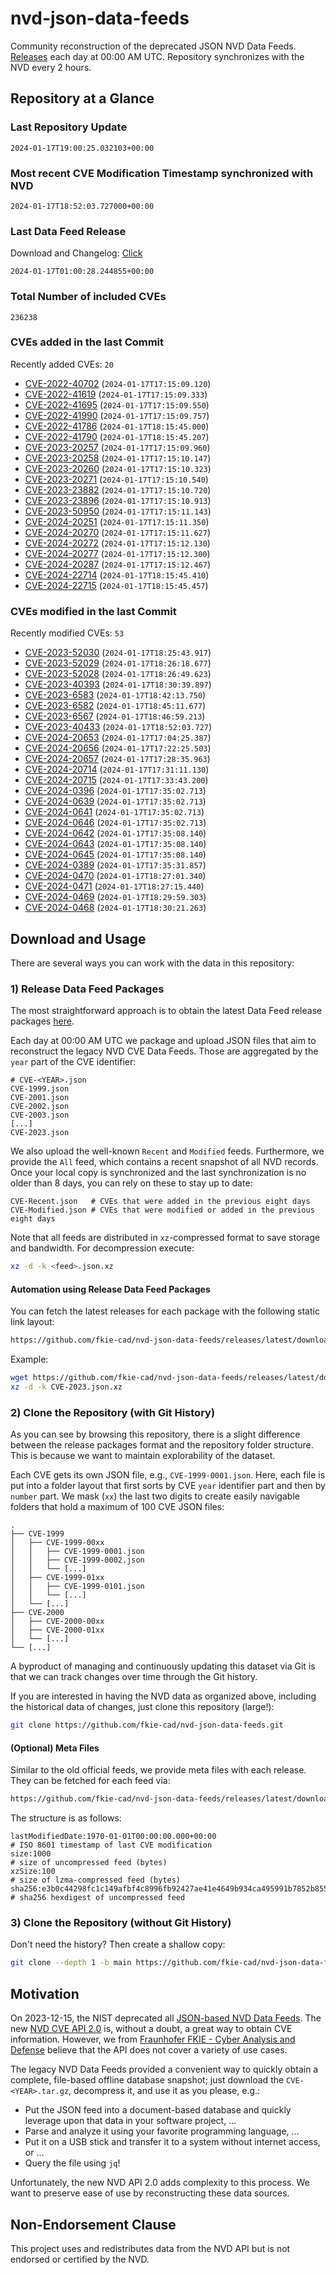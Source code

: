 # nvd-json-data-feeds

Community reconstruction of the deprecated JSON NVD Data Feeds. 
[Releases](https://github.com/fkie-cad/nvd-json-data-feeds/releases/latest) each day at 00:00 AM UTC.
Repository synchronizes with the NVD every 2 hours.

## Repository at a Glance

### Last Repository Update

```plain
2024-01-17T19:00:25.032103+00:00
```

### Most recent CVE Modification Timestamp synchronized with NVD

```plain
2024-01-17T18:52:03.727000+00:00
```

### Last Data Feed Release

Download and Changelog: [Click](https://github.com/fkie-cad/nvd-json-data-feeds/releases/latest)

```plain
2024-01-17T01:00:28.244855+00:00
```

### Total Number of included CVEs

```plain
236238
```

### CVEs added in the last Commit

Recently added CVEs: `20`

* [CVE-2022-40702](CVE-2022/CVE-2022-407xx/CVE-2022-40702.json) (`2024-01-17T17:15:09.120`)
* [CVE-2022-41619](CVE-2022/CVE-2022-416xx/CVE-2022-41619.json) (`2024-01-17T17:15:09.333`)
* [CVE-2022-41695](CVE-2022/CVE-2022-416xx/CVE-2022-41695.json) (`2024-01-17T17:15:09.550`)
* [CVE-2022-41990](CVE-2022/CVE-2022-419xx/CVE-2022-41990.json) (`2024-01-17T17:15:09.757`)
* [CVE-2022-41786](CVE-2022/CVE-2022-417xx/CVE-2022-41786.json) (`2024-01-17T18:15:45.000`)
* [CVE-2022-41790](CVE-2022/CVE-2022-417xx/CVE-2022-41790.json) (`2024-01-17T18:15:45.207`)
* [CVE-2023-20257](CVE-2023/CVE-2023-202xx/CVE-2023-20257.json) (`2024-01-17T17:15:09.960`)
* [CVE-2023-20258](CVE-2023/CVE-2023-202xx/CVE-2023-20258.json) (`2024-01-17T17:15:10.147`)
* [CVE-2023-20260](CVE-2023/CVE-2023-202xx/CVE-2023-20260.json) (`2024-01-17T17:15:10.323`)
* [CVE-2023-20271](CVE-2023/CVE-2023-202xx/CVE-2023-20271.json) (`2024-01-17T17:15:10.540`)
* [CVE-2023-23882](CVE-2023/CVE-2023-238xx/CVE-2023-23882.json) (`2024-01-17T17:15:10.720`)
* [CVE-2023-23896](CVE-2023/CVE-2023-238xx/CVE-2023-23896.json) (`2024-01-17T17:15:10.913`)
* [CVE-2023-50950](CVE-2023/CVE-2023-509xx/CVE-2023-50950.json) (`2024-01-17T17:15:11.143`)
* [CVE-2024-20251](CVE-2024/CVE-2024-202xx/CVE-2024-20251.json) (`2024-01-17T17:15:11.350`)
* [CVE-2024-20270](CVE-2024/CVE-2024-202xx/CVE-2024-20270.json) (`2024-01-17T17:15:11.627`)
* [CVE-2024-20272](CVE-2024/CVE-2024-202xx/CVE-2024-20272.json) (`2024-01-17T17:15:12.130`)
* [CVE-2024-20277](CVE-2024/CVE-2024-202xx/CVE-2024-20277.json) (`2024-01-17T17:15:12.300`)
* [CVE-2024-20287](CVE-2024/CVE-2024-202xx/CVE-2024-20287.json) (`2024-01-17T17:15:12.467`)
* [CVE-2024-22714](CVE-2024/CVE-2024-227xx/CVE-2024-22714.json) (`2024-01-17T18:15:45.410`)
* [CVE-2024-22715](CVE-2024/CVE-2024-227xx/CVE-2024-22715.json) (`2024-01-17T18:15:45.457`)


### CVEs modified in the last Commit

Recently modified CVEs: `53`

* [CVE-2023-52030](CVE-2023/CVE-2023-520xx/CVE-2023-52030.json) (`2024-01-17T18:25:43.917`)
* [CVE-2023-52029](CVE-2023/CVE-2023-520xx/CVE-2023-52029.json) (`2024-01-17T18:26:18.677`)
* [CVE-2023-52028](CVE-2023/CVE-2023-520xx/CVE-2023-52028.json) (`2024-01-17T18:26:49.623`)
* [CVE-2023-40393](CVE-2023/CVE-2023-403xx/CVE-2023-40393.json) (`2024-01-17T18:30:39.897`)
* [CVE-2023-6583](CVE-2023/CVE-2023-65xx/CVE-2023-6583.json) (`2024-01-17T18:42:13.750`)
* [CVE-2023-6582](CVE-2023/CVE-2023-65xx/CVE-2023-6582.json) (`2024-01-17T18:45:11.677`)
* [CVE-2023-6567](CVE-2023/CVE-2023-65xx/CVE-2023-6567.json) (`2024-01-17T18:46:59.213`)
* [CVE-2023-40433](CVE-2023/CVE-2023-404xx/CVE-2023-40433.json) (`2024-01-17T18:52:03.727`)
* [CVE-2024-20653](CVE-2024/CVE-2024-206xx/CVE-2024-20653.json) (`2024-01-17T17:04:25.387`)
* [CVE-2024-20656](CVE-2024/CVE-2024-206xx/CVE-2024-20656.json) (`2024-01-17T17:22:25.503`)
* [CVE-2024-20657](CVE-2024/CVE-2024-206xx/CVE-2024-20657.json) (`2024-01-17T17:28:35.963`)
* [CVE-2024-20714](CVE-2024/CVE-2024-207xx/CVE-2024-20714.json) (`2024-01-17T17:31:11.130`)
* [CVE-2024-20715](CVE-2024/CVE-2024-207xx/CVE-2024-20715.json) (`2024-01-17T17:33:43.200`)
* [CVE-2024-0396](CVE-2024/CVE-2024-03xx/CVE-2024-0396.json) (`2024-01-17T17:35:02.713`)
* [CVE-2024-0639](CVE-2024/CVE-2024-06xx/CVE-2024-0639.json) (`2024-01-17T17:35:02.713`)
* [CVE-2024-0641](CVE-2024/CVE-2024-06xx/CVE-2024-0641.json) (`2024-01-17T17:35:02.713`)
* [CVE-2024-0646](CVE-2024/CVE-2024-06xx/CVE-2024-0646.json) (`2024-01-17T17:35:02.713`)
* [CVE-2024-0642](CVE-2024/CVE-2024-06xx/CVE-2024-0642.json) (`2024-01-17T17:35:08.140`)
* [CVE-2024-0643](CVE-2024/CVE-2024-06xx/CVE-2024-0643.json) (`2024-01-17T17:35:08.140`)
* [CVE-2024-0645](CVE-2024/CVE-2024-06xx/CVE-2024-0645.json) (`2024-01-17T17:35:08.140`)
* [CVE-2024-0389](CVE-2024/CVE-2024-03xx/CVE-2024-0389.json) (`2024-01-17T17:35:31.857`)
* [CVE-2024-0470](CVE-2024/CVE-2024-04xx/CVE-2024-0470.json) (`2024-01-17T18:27:01.340`)
* [CVE-2024-0471](CVE-2024/CVE-2024-04xx/CVE-2024-0471.json) (`2024-01-17T18:27:15.440`)
* [CVE-2024-0469](CVE-2024/CVE-2024-04xx/CVE-2024-0469.json) (`2024-01-17T18:29:59.303`)
* [CVE-2024-0468](CVE-2024/CVE-2024-04xx/CVE-2024-0468.json) (`2024-01-17T18:30:21.263`)


## Download and Usage

There are several ways you can work with the data in this repository:

### 1) Release Data Feed Packages

The most straightforward approach is to obtain the latest Data Feed release packages [here](https://github.com/fkie-cad/nvd-json-data-feeds/releases/latest).

Each day at 00:00 AM UTC we package and upload JSON files that aim to reconstruct the legacy NVD CVE Data Feeds.
Those are aggregated by the `year` part of the CVE identifier:

```
# CVE-<YEAR>.json
CVE-1999.json
CVE-2001.json
CVE-2002.json
CVE-2003.json
[...]
CVE-2023.json
```

We also upload the well-known `Recent` and `Modified` feeds.
Furthermore, we provide the `All` feed, which contains a recent snapshot of all NVD records.
Once your local copy is synchronized and the last synchronization is no older than 8 days, you can rely on these to stay up to date:

```plain
CVE-Recent.json   # CVEs that were added in the previous eight days
CVE-Modified.json # CVEs that were modified or added in the previous eight days
```

Note that all feeds are distributed in `xz`-compressed format to save storage and bandwidth.
For decompression execute:

```sh
xz -d -k <feed>.json.xz
```


#### Automation using Release Data Feed Packages

You can fetch the latest releases for each package with the following static link layout:

```sh
https://github.com/fkie-cad/nvd-json-data-feeds/releases/latest/download/CVE-<YEAR>.json.xz
```

Example:

```sh
wget https://github.com/fkie-cad/nvd-json-data-feeds/releases/latest/download/CVE-2023.json.xz
xz -d -k CVE-2023.json.xz
```



### 2) Clone the Repository (with Git History)

As you can see by browsing this repository, there is a slight difference between the release packages format and the repository folder structure.
This is because we want to maintain explorability of the dataset.

Each CVE gets its own JSON file, e.g., `CVE-1999-0001.json`.
Here, each file is put into a folder layout that first sorts by CVE `year` identifier part and then by `number` part.
We mask (`xx`) the last two digits to create easily navigable folders that hold a maximum of 100 CVE JSON files:

```plain
.
├── CVE-1999
│   ├── CVE-1999-00xx
│   │   ├── CVE-1999-0001.json
│   │   ├── CVE-1999-0002.json
│   │   └── [...]
│   ├── CVE-1999-01xx
│   │   ├── CVE-1999-0101.json
│   │   └── [...]
│   └── [...]
├── CVE-2000
│   ├── CVE-2000-00xx
│   ├── CVE-2000-01xx
│   └── [...]
└── [...]
```

A byproduct of managing and continuously updating this dataset via Git is that we can track changes over time through the Git history.

If you are interested in having the NVD data as organized above, including the historical data of changes, just clone this repository (large!):

```sh
git clone https://github.com/fkie-cad/nvd-json-data-feeds.git
```

#### (Optional) Meta Files

Similar to the old official feeds, we provide meta files with each release. They can be fetched for each feed via:

```sh
https://github.com/fkie-cad/nvd-json-data-feeds/releases/latest/download/CVE-<YEAR>.meta
```

The structure is as follows:

```plain
lastModifiedDate:1970-01-01T00:00:00.000+00:00                          # ISO 8601 timestamp of last CVE modification
size:1000                                                               # size of uncompressed feed (bytes)
xzSize:100                                                              # size of lzma-compressed feed (bytes)
sha256:e3b0c44298fc1c149afbf4c8996fb92427ae41e4649b934ca495991b7852b855 # sha256 hexdigest of uncompressed feed
```


### 3) Clone the Repository (without Git History)

Don't need the history? Then create a shallow copy:

```sh
git clone --depth 1 -b main https://github.com/fkie-cad/nvd-json-data-feeds.git
```

## Motivation

On 2023-12-15, the NIST deprecated all [JSON-based NVD Data Feeds](https://nvd.nist.gov/vuln/data-feeds#divRetirementBanner-1).
The new [NVD CVE API 2.0](https://nvd.nist.gov/developers/vulnerabilities) is, without a doubt, a great way to obtain CVE information.
However, we from [Fraunhofer FKIE - Cyber Analysis and Defense](https://www.fkie.fraunhofer.de/en/departments/cad.html) believe that the API does not cover a variety of use cases.

The legacy NVD Data Feeds provided a convenient way to quickly obtain a complete, file-based offline database snapshot; just download the `CVE-<YEAR>.tar.gz`, decompress it, and use it as you please, e.g.:

* Put the JSON feed into a document-based database and quickly leverage upon that data in your software project, ...
* Parse and analyze it using your favorite programming language, ...
* Put it on a USB stick and transfer it to a system without internet access, or ...
* Query the file using `jq`!

Unfortunately, the new NVD API 2.0 adds complexity to this process.
We want to preserve ease of use by reconstructing these data sources.

## Non-Endorsement Clause

This project uses and redistributes data from the NVD API but is not endorsed or certified by the NVD.